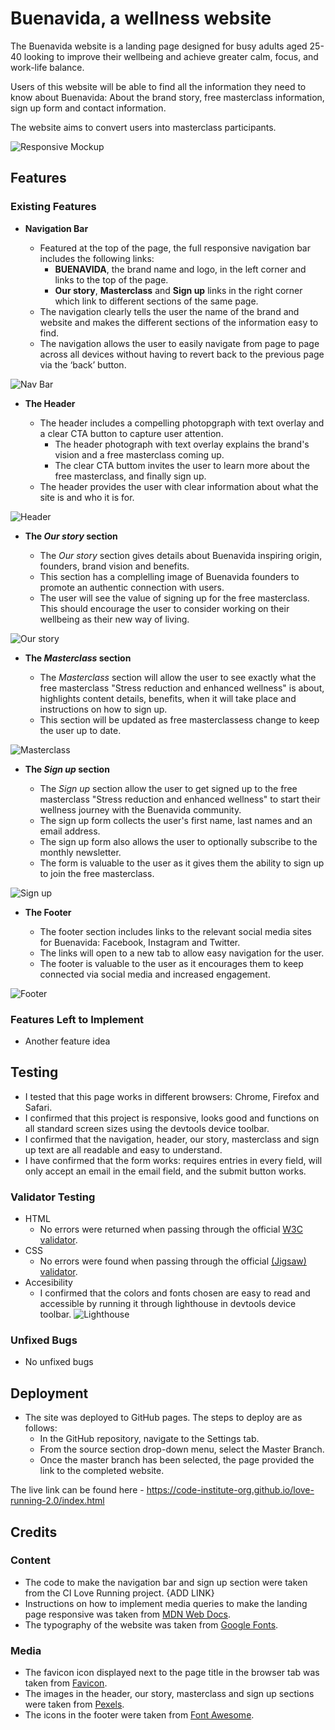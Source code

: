 # Buenavida, a wellness website

The Buenavida website is a landing page designed for busy adults aged 25-40 looking to improve their wellbeing and achieve greater calm, focus, and work-life balance.

Users of this website will be able to find all the information they need to know about Buenavida: About the brand story, free masterclass information, sign up form and contact information. 

The website aims to convert users into masterclass participants.

![Responsive Mockup](assets/readme-images/responsive-mockup.webp)

## Features 

### Existing Features

- __Navigation Bar__

  - Featured at the top of the page, the full responsive navigation bar includes the following links:
    - **BUENAVIDA**, the brand name and logo, in the left corner and links to the top of the page.
    - **Our story**, **Masterclass** and **Sign up** links in the right corner which link to different sections of the same page.
   - The navigation clearly tells the user the name of the brand and website and makes the different sections of the information easy to find. 
  - The navigation allows the user to easily navigate from page to page across all devices without having to revert back to the previous page via the ‘back’ button. 

![Nav Bar](assets/readme-images/nav-bar.webp)

- __The Header__

  - The header includes a compelling photopgraph with text overlay and a clear CTA button to capture user attention.
    - The header photograph with text overlay explains the brand's vision and a free masterclass coming up. 
    - The clear CTA buttom invites the user to learn more about the free masterclass, and finally sign up. 
  - The header provides the user with clear information about what the site is and who it is for.

![Header](assets/readme-images/header-section.webp)

- __The *Our story* section__

  - The *Our story* section gives details about Buenavida inspiring origin, founders, brand vision and benefits.
  - This section has a complelling image of Buenavida founders to promote an authentic connection with users.
  - The user will see the value of signing up for the free masterclass. This should encourage the user to consider working on their wellbeing as their new way of living. 

![Our story](assets/readme-images/story-section.webp)

- __The *Masterclass* section__

  - The *Masterclass* section will allow the user to see exactly what the free masterclass "Stress reduction and enhanced wellness" is about, highlights content details, benefits, when it will take place and instructions on how to sign up.
  - This section will be updated as free masterclassess change to keep the user up to date. 

![Masterclass](assets/readme-images/masterclass-section.webp)

- __The *Sign up* section__

  - The *Sign up* section allow the user to get signed up to the free masterclass "Stress reduction and enhanced wellness" to start their wellness journey with the Buenavida community. 
  - The sign up form collects the user's first name, last names and an email address.
  - The sign up form also allows the user to optionally subscribe to the monthly newsletter.
  - The form is valuable to the user as it gives them the ability to sign up to join the free masterclass.

![Sign up](assets/readme-images/signup-section.webp)

- __The Footer__ 

  - The footer section includes links to the relevant social media sites for Buenavida: Facebook, Instagram and Twitter.
  - The links will open to a new tab to allow easy navigation for the user. 
  - The footer is valuable to the user as it encourages them to keep connected via social media and increased engagement.

![Footer](assets/readme-images/footer.webp)

### Features Left to Implement

- Another feature idea

## Testing 

- I tested that this page works in different browsers: Chrome, Firefox and Safari.
- I confirmed that this project is responsive, looks good and functions on all standard screen sizes using the devtools device toolbar.
- I confirmed that the navigation, header, our story, masterclass and sign up text are all readable and easy to understand.
- I have confirmed that the form works: requires entries in every field, will only accept an email in the email field, and the submit button works.

### Validator Testing 

- HTML
  - No errors were returned when passing through the official [W3C validator](https://validator.w3.org/nu/?doc=https%3A%2F%2Fcode-institute-org.github.io%2Flove-running-2.0%2Findex.html).
- CSS
  - No errors were found when passing through the official [(Jigsaw) validator](https://jigsaw.w3.org/css-validator/validator?uri=https%3A%2F%2Fvalidator.w3.org%2Fnu%2F%3Fdoc%3Dhttps%253A%252F%252Fcode-institute-org.github.io%252Flove-running-2.0%252Findex.html&profile=css3svg&usermedium=all&warning=1&vextwarning=&lang=en#css).
- Accesibility
  - I confirmed that the colors and fonts chosen are easy to read and accessible by running it through lighthouse in devtools device toolbar.
  ![Lighthouse](assets/readme-images/lighthouse-analysis.webp)

### Unfixed Bugs

- No unfixed bugs

## Deployment

- The site was deployed to GitHub pages. The steps to deploy are as follows: 
  - In the GitHub repository, navigate to the Settings tab. 
  - From the source section drop-down menu, select the Master Branch.
  - Once the master branch has been selected, the page provided the link to the completed website.

The live link can be found here - https://code-institute-org.github.io/love-running-2.0/index.html 

## Credits 

### Content 

- The code to make the navigation bar and sign up section were taken from the CI Love Running project. {ADD LINK}
- Instructions on how to implement media queries to make the landing page responsive was taken from [MDN Web Docs](https://developer.mozilla.org/en-US/docs/Web/CSS/CSS_media_queries/Using_media_queries).
- The typography of the website was taken from [Google Fonts](https://fonts.google.com/).

### Media

- The favicon icon displayed next to the page title in the browser tab was taken from [Favicon](https://favicon.io/).
- The images in the header, our story, masterclass and sign up sections were taken from [Pexels](https://www.pexels.com/).
- The icons in the footer were taken from [Font Awesome](https://fontawesome.com/).
